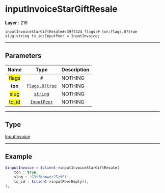 # inputInvoiceStarGiftResale

**Layer** : 216

```tl
inputInvoiceStarGiftResale#c39f5324 flags:# ton:flags.0?true slug:string to_id:InputPeer = InputInvoice;
```

---

## Parameters

| Name | Type | Description |
| :---: | :---: | :--- |
| <mark>flags</mark> | [`#`](type/#) | NOTHING |
| **ton** | [`flags.0?true`](type/true) | NOTHING |
| <mark>slug</mark> | [`string`](type/string) | NOTHING |
| <mark>to_id</mark> | [`InputPeer`](type/InputPeer) | NOTHING |

---

## Type

[InputInvoice](type/InputInvoice)

---

## Example

```php
$inputInvoice = $client->inputInvoiceStarGiftResale(
	ton : true,
	slug : 'GDYfKoWwdrJTz9Si',
	to_id : $client->inputPeerEmpty(),
);
```